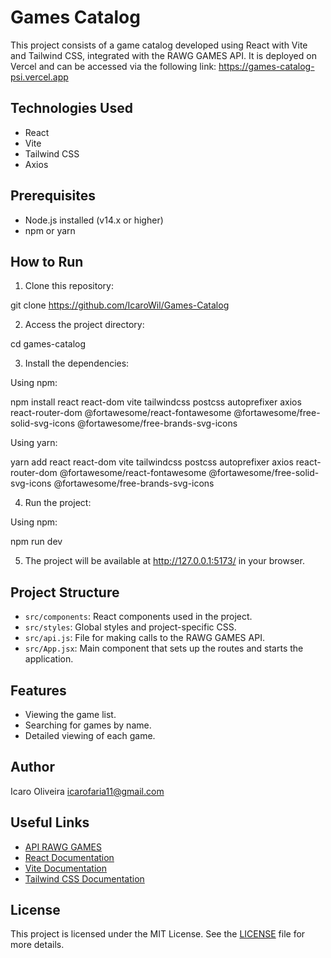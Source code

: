 # Games Catalog 

This project consists of a game catalog developed using React with Vite and Tailwind CSS, integrated with the RAWG GAMES API. It is deployed on Vercel and can be accessed via the following link: https://games-catalog-psi.vercel.app

## Technologies Used

- React
- Vite
- Tailwind CSS
- Axios

## Prerequisites

- Node.js installed (v14.x or higher)
- npm or yarn

## How to Run

1. Clone this repository:

git clone https://github.com/IcaroWil/Games-Catalog

2. Access the project directory:

cd games-catalog

3. Install the dependencies:

Using npm:

npm install react react-dom vite tailwindcss postcss autoprefixer axios react-router-dom @fortawesome/react-fontawesome @fortawesome/free-solid-svg-icons @fortawesome/free-brands-svg-icons 

Using yarn:

yarn add react react-dom vite tailwindcss postcss autoprefixer axios react-router-dom @fortawesome/react-fontawesome @fortawesome/free-solid-svg-icons @fortawesome/free-brands-svg-icons

4. Run the project:

Using npm:

npm run dev

5. The project will be available at http://127.0.0.1:5173/ in your browser.

## Project Structure

- `src/components`: React components used in the project.
- `src/styles`: Global styles and project-specific CSS.
- `src/api.js`: File for making calls to the RAWG GAMES API.
- `src/App.jsx`: Main component that sets up the routes and starts the application.

## Features

- Viewing the game list.
- Searching for games by name.
- Detailed viewing of each game.

## Author

Icaro Oliveira <icarofaria11@gmail.com>

## Useful Links

- [API RAWG GAMES](https://rawg.io/apidocs)
- [React Documentation](https://reactjs.org/docs/getting-started.html)
- [Vite Documentation](https://vitejs.dev/guide/)
- [Tailwind CSS Documentation](https://tailwindcss.com/docs)

## License

This project is licensed under the MIT License.  See the [LICENSE](LICENSE) file for more details.